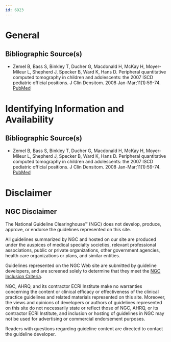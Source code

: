 ```yaml
---
id: 6923
---
```


# General

## Bibliographic Source(s)

- Zemel B, Bass S, Binkley T, Ducher G, Macdonald H, McKay H, Moyer-Mileur L, Shepherd J, Specker B, Ward K, Hans D. Peripheral quantitative computed tomography in children and adolescents: the 2007 ISCD pediatric official positions. J Clin Densitom. 2008 Jan-Mar;11(1):59-74. [ PubMed ](http://www.ncbi.nlm.nih.gov/entrez/query.fcgi?cmd=Retrieve&db=pubmed&dopt=Abstract&list_uids=18442753)

# Identifying Information and Availability

## Bibliographic Source(s)

- Zemel B, Bass S, Binkley T, Ducher G, Macdonald H, McKay H, Moyer-Mileur L, Shepherd J, Specker B, Ward K, Hans D. Peripheral quantitative computed tomography in children and adolescents: the 2007 ISCD pediatric official positions. J Clin Densitom. 2008 Jan-Mar;11(1):59-74. [ PubMed ](http://www.ncbi.nlm.nih.gov/entrez/query.fcgi?cmd=Retrieve&db=pubmed&dopt=Abstract&list_uids=18442753)

# Disclaimer

## NGC Disclaimer

The National Guideline Clearinghouse™ (NGC) does not develop, produce, approve, or endorse the guidelines represented on this site.

All guidelines summarized by NGC and hosted on our site are produced under the auspices of medical specialty societies, relevant professional associations, public or private organizations, other government agencies, health care organizations or plans, and similar entities.

Guidelines represented on the NGC Web site are submitted by guideline developers, and are screened solely to determine that they meet the [NGC Inclusion Criteria](/help-and-about/summaries/inclusion-criteria).

NGC, AHRQ, and its contractor ECRI Institute make no warranties concerning the content or clinical efficacy or effectiveness of the clinical practice guidelines and related materials represented on this site. Moreover, the views and opinions of developers or authors of guidelines represented on this site do not necessarily state or reflect those of NGC, AHRQ, or its contractor ECRI Institute, and inclusion or hosting of guidelines in NGC may not be used for advertising or commercial endorsement purposes.

Readers with questions regarding guideline content are directed to contact the guideline developer.

